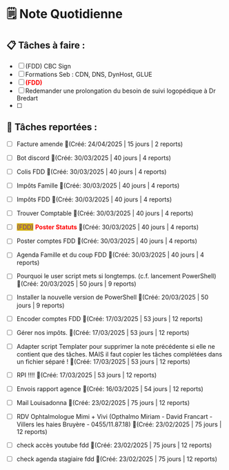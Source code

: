 # 🗒️ Note Quotidienne

## 📋 Tâches à faire :

- [ ] (FDD) CBC Sign
- [ ] Formations Seb : CDN, DNS, DynHost, GLUE
- [ ] <span style='color:red;'>**(FDD)**</span> 
- [ ] Redemander une prolongation du besoin de suivi logopédique à Dr Bredart
- [ ] 




## 📌 Tâches reportées :

- [ ] Facture amende 🔴(Créé: 24/04/2025 | 15 jours | 2 reports)
- [ ] Bot discord 🔴(Créé: 30/03/2025 | 40 jours | 4 reports)
- [ ] Colis FDD 🔴(Créé: 30/03/2025 | 40 jours | 4 reports)
- [ ] Impôts Famille 🔴(Créé: 30/03/2025 | 40 jours | 4 reports)
- [ ] Impôts FDD 🔴(Créé: 30/03/2025 | 40 jours | 4 reports)
- [ ] Trouver Comptable  🔴(Créé: 30/03/2025 | 40 jours | 4 reports)
- [ ] <span style="color:rgb(255, 0, 0)"><span style="background:#d4b106"><font color="#7030a0">(FDD)</font></span></span> <span style="color:rgb(255, 0, 0)">**Poster Statuts**</span> 🔴(Créé: 30/03/2025 | 40 jours | 4 reports)
- [ ] Poster comptes FDD 🔴(Créé: 30/03/2025 | 40 jours | 4 reports)
- [ ] Agenda Famille et du coup FDD 🔴(Créé: 30/03/2025 | 40 jours | 4 reports)
- [ ] Pourquoi le user script mets si longtemps. (c.f. lancement PowerShell) 🔴(Créé: 20/03/2025 | 50 jours | 9 reports)
- [ ] Installer la nouvelle version de PowerShell 🔴(Créé: 20/03/2025 | 50 jours | 9 reports)
- [ ] Encoder comptes FDD  🔴(Créé: 17/03/2025 | 53 jours | 12 reports)
- [ ] Gérer nos impôts. 🔴(Créé: 17/03/2025 | 53 jours | 12 reports)
- [ ] Adapter script Templater pour supprimer la note précédente si elle ne contient que des tâches. MAIS il faut copier les tâches complétées dans un fichier séparé ! 🔴(Créé: 17/03/2025 | 53 jours | 12 reports)
- [ ] RPI !!!!  🔴(Créé: 17/03/2025 | 53 jours | 12 reports)
- [ ] Envois rapport agence 🔴(Créé: 16/03/2025 | 54 jours | 12 reports)
- [ ] Mail Louisadonna 🔴(Créé: 23/02/2025 | 75 jours | 12 reports)
- [ ] RDV Ophtalmologue Mimi + Vivi (Opthalmo Miriam - David Francart - Villers les haies Bruyère - 0455/11.87.18) 🔴(Créé: 23/02/2025 | 75 jours | 12 reports)
- [ ] check accès youtube fdd 🔴(Créé: 23/02/2025 | 75 jours | 12 reports)
- [ ] check agenda stagiaire fdd 🔴(Créé: 23/02/2025 | 75 jours | 12 reports)




